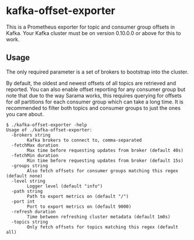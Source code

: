 # kafka-offset-exporter

This is a Prometheus exporter for topic and consumer group offsets in Kafka.
Your Kafka cluster must be on version 0.10.0.0 or above for this to work.

## Usage

The only required parameter is a set of brokers to bootstrap into the cluster.

By default, the oldest and newest offsets of all topics are retrieved and
reported.  You can also enable offset reporting for any consumer group but note
that due to the way Sarama works, this requires querying for offsets for _all_
partitions for each consumer group which can take a long time. It is recommended
to filter both topics and consumer groups to just the ones you care about.

```
$ ./kafka-offset-exporter -help
Usage of ./kafka-offset-exporter:
  -brokers string
        Kafka brokers to connect to, comma-separated
  -fetchMax duration
        Max time before requesting updates from broker (default 40s)
  -fetchMin duration
        Min time before requesting updates from broker (default 15s)
  -groups string
        Also fetch offsets for consumer groups matching this regex (default none)
  -level string
        Logger level (default "info")
  -path string
        Path to export metrics on (default "/")
  -port int
        Port to export metrics on (default 9000)
  -refresh duration
        Time between refreshing cluster metadata (default 1m0s)
  -topics string
        Only fetch offsets for topics matching this regex (default all)
```
